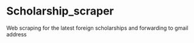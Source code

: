 # Scholarship_scraper
Web scraping for the latest foreign scholarships and forwarding to gmail address
